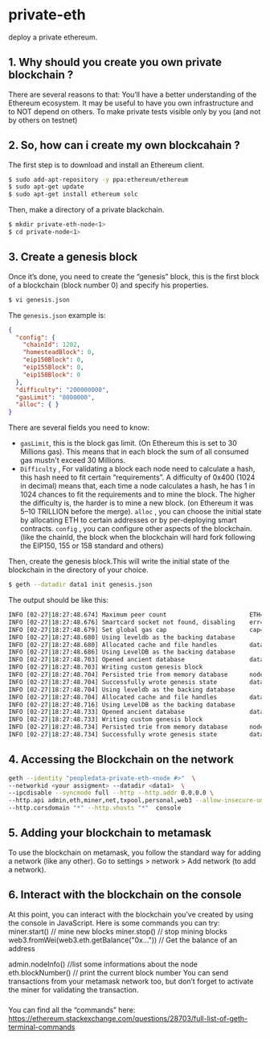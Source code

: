 # private-eth
deploy a private ethereum.


## 1. Why should you create you own private blockchain ?
There are several reasons to that:
You’ll have a better understanding of the Ethereum ecosystem.
It may be useful to have you own infrastructure and to NOT depend on others.
To make private tests visible only by you (and not by others on testnet)

## 2. So, how can i create my own blockcahain ?
The first step is to download and install an Ethereum client.

```bash
$ sudo add-apt-repository -y ppa:ethereum/ethereum
$ sudo apt-get update
$ sudo apt-get install ethereum solc
```

Then, make a directory of a private blackchain.

```bash
$ mkdir private-eth-node<1>
$ cd private-node<1>
```

## 3. Create a genesis block
Once it’s done, you need to create the “genesis” block, this is the first block of a blockchain (block number 0) and specify his properties.

```bash
$ vi genesis.json
```

The `genesis.json` example is:
```json
{
  "config": {
    "chainId": 1202,
    "homesteadBlock": 0,
    "eip150Block": 0,
    "eip155Block": 0,
    "eip158Block": 0
  },
  "difficulty": "200000000",
  "gasLimit": "8000000",
  "alloc": { }
}
```
There are several fields you need to know:
- `gasLimit`, this is the block gas limit. (On Ethereum this is set to 30 Millions gas). This means that in each block the sum of all consumed gas mustn't exceed 30 Millions.
- `Difficulty` , For validating a block each node need to calculate a hash, this hash need to fit certain “requirements”. A difficulty of 0x400 (1024 in decimal) means that, each time a node calculates a hash, he has 1 in 1024 chances to fit the requirements and to mine the block. The higher the difficulty is, the harder is to mine a new block. (on Ethereum it was 5–10 TRILLION before the merge).
`alloc` , you can choose the initial state by allocating ETH to certain addresses or by per-deploying smart contracts. 
`config` , you can configure other aspects of the blockchain. (like the chainId, the block when the blockchain will hard fork following the EIP150, 155 or 158 standard and others)


Then, create the genesis block.This will write the initial state of the blockchain in the directory of your choice.
```bash
$ geth --datadir data1 init genesis.json
```
The output should be like this:
```bash
INFO [02-27|18:27:48.674] Maximum peer count                       ETH=50 LES=0 total=50
INFO [02-27|18:27:48.676] Smartcard socket not found, disabling    err="stat /run/pcscd/pcscd.comm: no such file or directory"
INFO [02-27|18:27:48.679] Set global gas cap                       cap=50,000,000
INFO [02-27|18:27:48.680] Using leveldb as the backing database 
INFO [02-27|18:27:48.680] Allocated cache and file handles         database=/home/ubuntu/peopledata-private-eth/peopledata-private-eth/geth/chaindata cache=16.00MiB handles=16
INFO [02-27|18:27:48.686] Using LevelDB as the backing database 
INFO [02-27|18:27:48.703] Opened ancient database                  database=/home/ubuntu/peopledata-private-eth/peopledata-private-eth/geth/chaindata/ancient/chain readonly=false
INFO [02-27|18:27:48.703] Writing custom genesis block 
INFO [02-27|18:27:48.704] Persisted trie from memory database      nodes=3 size=407.00B time="29.382µs" gcnodes=0 gcsize=0.00B gctime=0s livenodes=1 livesize=0.00B
INFO [02-27|18:27:48.704] Successfully wrote genesis state         database=chaindata hash=e0dc41..15a1cb
INFO [02-27|18:27:48.704] Using leveldb as the backing database 
INFO [02-27|18:27:48.704] Allocated cache and file handles         database=/home/ubuntu/peopledata-private-eth/peopledata-private-eth/geth/lightchaindata cache=16.00MiB handles=16
INFO [02-27|18:27:48.716] Using LevelDB as the backing database 
INFO [02-27|18:27:48.733] Opened ancient database                  database=/home/ubuntu/peopledata-private-eth/peopledata-private-eth/geth/lightchaindata/ancient/chain readonly=false
INFO [02-27|18:27:48.733] Writing custom genesis block 
INFO [02-27|18:27:48.734] Persisted trie from memory database      nodes=3 size=407.00B time="28.654µs" gcnodes=0 gcsize=0.00B gctime=0s livenodes=1 livesize=0.00B
INFO [02-27|18:27:48.734] Successfully wrote genesis state         database=lightchaindata hash=e0dc41..15a1cb
```



## 4. Accessing the Blockchain on the network

```bash
geth --identity "peopledata-private-eth-<node #>"  \ 
--networkid <your assigment> --datadir <data1>  \ 
--ipcdisable --syncmode full --http --http.addr 0.0.0.0 \
--http.api admin,eth,miner,net,txpool,personal,web3 --allow-insecure-unlock \
--http.corsdomain "*" --http.vhosts "*"  console 
```


## 5. Adding your blockchain to metamask
To use the blockchain on metamask, you follow the standard way for adding a network (like any other).
Go to settings > network > Add network (to add a network).

## 6. Interact with the blockchain on the console
At this point, you can interact with the blockchain you’ve created by using the console in JavaScript.
Here is some commands you can try:
miner.start() // mine new blocks
miner.stop() // stop mining blocks
web3.fromWei(web3.eth.getBalance("0x...")) // Get the balance of an address

admin.nodeInfo() //list some informations about the node
eth.blockNumber() // print the current block number
You can send transactions from your metamask network too, but don’t forget to activate the miner for validating the transaction.

### 
You can find all the “commands” here: https://ethereum.stackexchange.com/questions/28703/full-list-of-geth-terminal-commands






